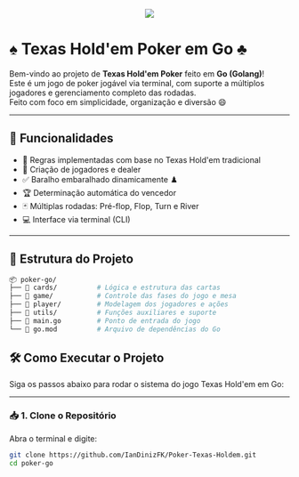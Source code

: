 <p align="center">
<img loading="lazy" src="http://img.shields.io/static/v1?label=STATUS&message=DESENVOLVIDO&color=BLUE&style=for-the-badge"/>
</p>

# ♠️ Texas Hold'em Poker em Go ♣️

Bem-vindo ao projeto de **Texas Hold'em Poker** feito em **Go (Golang)**!  
Este é um jogo de poker jogável via terminal, com suporte a múltiplos jogadores e gerenciamento completo das rodadas.  
Feito com foco em simplicidade, organização e diversão 😄

---

## 🚀 Funcionalidades

- 🧠 Regras implementadas com base no Texas Hold'em tradicional
- 🤝 Criação de jogadores e dealer
- ✅ Baralho embaralhado dinamicamente ♟️
- 🏆 Determinação automática do vencedor
- 🃏 Múltiplas rodadas: Pré-flop, Flop, Turn e River   
- 💻 Interface via terminal (CLI)

---

## 📁 Estrutura do Projeto

```bash
📦 poker-go/
├── 📂 cards/          # Lógica e estrutura das cartas
├── 📂 game/           # Controle das fases do jogo e mesa
├── 📂 player/         # Modelagem dos jogadores e ações
├── 📂 utils/          # Funções auxiliares e suporte
├── 📄 main.go         # Ponto de entrada do jogo
└── 📄 go.mod          # Arquivo de dependências do Go
```

## 🛠️ Como Executar o Projeto

Siga os passos abaixo para rodar o sistema do jogo Texas Hold'em em Go:

---

### 📥 1. Clone o Repositório

Abra o terminal e digite:

```bash
git clone https://github.com/IanDinizFK/Poker-Texas-Holdem.git
cd poker-go
```
